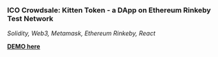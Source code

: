 ### ICO Crowdsale: Kitten Token - a DApp on Ethereum Rinkeby Test Network

*Solidity, Web3, Metamask, Ethereum Rinkeby, React*

**[DEMO here](https://ziweidream.github.io/token-sale-react/)**
